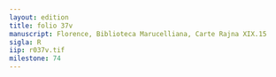```yaml
---
layout: edition
title: folio 37v
manuscript: Florence, Biblioteca Marucelliana, Carte Rajna XIX.15
sigla: R
iip: r037v.tif
milestone: 74
---
```

